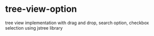 # tree-view-option

tree view implementation with drag and drop, search option, checkbox selection using jstree library

